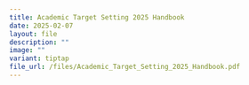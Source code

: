 ```yaml
---
title: Academic Target Setting 2025 Handbook
date: 2025-02-07
layout: file
description: ""
image: ""
variant: tiptap
file_url: /files/Academic_Target_Setting_2025_Handbook.pdf
---
```

